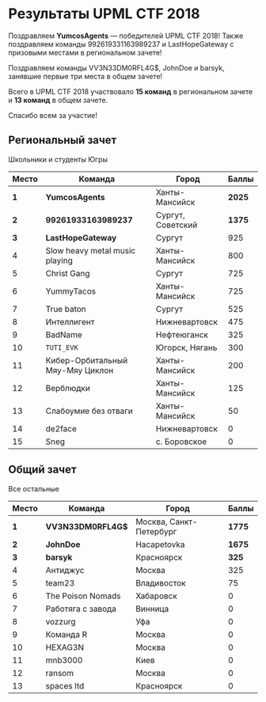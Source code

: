 # Результаты UPML CTF 2018

Поздравляем **YumcosAgents** — победителей UPML CTF 2018!
Также поздравляем команды 992619331163989237 и LastHopeGateway с призовыми местами в региональном зачете!

Поздравляем команды VV3N33DM0RFL4G$, JohnDoe и barsyk, занявшие первые три места в общем зачете!

Всего в UPML CTF 2018 участвовало **15 команд** в региональном зачете и **13 команд** в общем зачете.

Спасибо всем за участие!

## Региональный зачет

Школьники и студенты Югры

Место | Команда | Город | Баллы
------|---------|-------|-------
**1** | **YumcosAgents** | Ханты-Мансийск | **2025**
**2** | **99261933163989237** | Сургут, Советский | **1375**
**3** | **LastHopeGateway** | Сургут | 925
4 | Slow heavy metal music playing | Ханты-Мансийск | 800
5 | Christ Gang | Сургут | 725
6 | YummyTacos | Ханты-Мансийск | 725
7 | True baton | Сургут | 525
8 | Интеллигент | Нижневартовск | 475
9 | BadName | Нефтеюганск | 325
10 | `TUTI_EVK` | Югорск, Нягань | 300
11 | Кибер-Орбитальный Мяу-Мяу Циклон | Ханты-Мансийск | 200
12 | Верблюдки | Ханты-Мансийск | 125
13 | Слабоумие без отваги | Ханты-Мансийск | 50
14 | de2face | Нижневартовск | 0
15 | Sneg | с. Боровское | 0

## Общий зачет

Все остальные

Место | Команда | Город | Баллы
------|---------|-------|-------
**1** | **VV3N33DM0RFL4G$** | Москва, Санкт-Петербург | **1775**
**2** | **JohnDoe** | Hacapetovka | **1675**
**3** | **barsyk** | Красноярск | **325**
4 | Антиджус | Москва | 325
5 | team23 | Владивосток | 75
6 | The Poison Nomads | Хабаровск | 0
7 | Работяга с завода | Винница | 0
8 | vozzurg | Уфа | 0
9 | Команда R | Москва | 0
10 | HEXAG3N | Москва |  0
11 | mnb3000 | Киев | 0
12 | ransom | Москва | 0
13 | spaces ltd | Красноярск | 0


